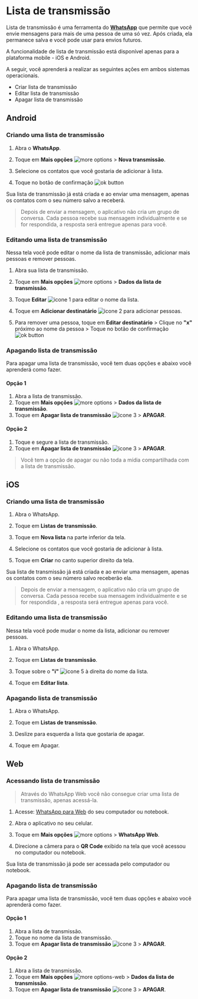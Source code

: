 # Lista de transmissão

Lista de transmissão é uma ferramenta do **[WhatsApp](https://www.whatsapp.com/)** que permite que você envie mensagens para mais de uma pessoa de uma só vez. Após criada, ela permanece salva e você pode usar para envios futuros.

A funcionalidade de lista de transmissão está disponível apenas para a plataforma mobile - iOS e Android.

A seguir, você aprenderá a realizar as seguintes ações em ambos sistemas operacionais.
- Criar lista de transmissão
- Editar lista de transmissão
- Apagar lista de transmissão

## Android
### Criando uma lista de transmissão
1. Abra o **WhatsApp**.

2. Toque em **Mais opções** ![more options](https://user-images.githubusercontent.com/67270558/106987795-fe816380-674c-11eb-8e50-c9d1100db504.png) >  **Nova transmissão**.

3. Selecione os contatos que você gostaria de adicionar à lista.

4. Toque no botão de confirmação ![ok button](https://user-images.githubusercontent.com/67270558/106987897-2c66a800-674d-11eb-83fe-fae3b5dad7d5.png)


Sua lista de transmissão já está criada e ao enviar uma mensagem, apenas os contatos com o seu número salvo a receberá.

> Depois de enviar a mensagem, o aplicativo não cria um grupo de conversa. Cada pessoa recebe sua mensagem individualmente e se for respondida, a resposta será entregue apenas para você.


### Editando uma lista de transmissão 
Nessa tela você pode editar o nome da lista de transmissão, adicionar mais pessoas e remover pessoas.

1. Abra sua lista de transmissão.

2. Toque em **Mais opções** ![more options](https://user-images.githubusercontent.com/67270558/106987795-fe816380-674c-11eb-8e50-c9d1100db504.png)  >  **Dados da lista de transmissão**.

3. Toque **Editar** ![icone 1](https://user-images.githubusercontent.com/67270558/106989938-0263b480-6752-11eb-8af6-d6fd6ed293db.png) para editar o nome da lista.

4. Toque em **Adicionar destinatário** ![icone 2](https://user-images.githubusercontent.com/67270558/106990011-2a531800-6752-11eb-85b5-4a81c47d7b1b.png) para adicionar pessoas.

5. Para remover uma pessoa, toque em **Editar destinatário** > Clique no **"x"** próximo ao nome da pessoa > Toque no botão de confirmação ![ok button](https://user-images.githubusercontent.com/67270558/106987897-2c66a800-674d-11eb-83fe-fae3b5dad7d5.png)



### Apagando lista de transmissão 
Para apagar uma lista de transmissão, você tem duas opções e abaixo você aprenderá como fazer.

#### Opção 1

1. Abra a lista de transmissão.
2. Toque em **Mais opções** ![more options](https://user-images.githubusercontent.com/67270558/106987795-fe816380-674c-11eb-8e50-c9d1100db504.png) > **Dados da lista de transmissão**.
3. Toque em **Apagar lista de transmissão** ![icone 3](https://user-images.githubusercontent.com/67270558/106990316-c54bf200-6752-11eb-9544-b16950c3b480.png) > **APAGAR**.

#### Opção 2

1. Toque e segure a lista de transmissão.
2. Toque em **Apagar lista de transmissão** ![icone 3](https://user-images.githubusercontent.com/67270558/106990316-c54bf200-6752-11eb-9544-b16950c3b480.png) > **APAGAR**.


> Você tem a opção de apagar ou não toda a mídia compartilhada com a lista de transmissão.



## iOS
### Criando uma lista de transmissão 
1. Abra o WhatsApp.

2. Toque em **Listas de transmissão**.

3. Toque em **Nova lista** na parte inferior da tela.

4. Selecione os contatos que você gostaria de adicionar à lista.

5. Toque em **Criar** no canto superior direito da tela.

Sua lista de transmissão já está criada e ao enviar uma mensagem, apenas os contatos com o seu número salvo receberão ela.

> Depois de enviar a mensagem, o aplicativo não cria um grupo de conversa. Cada pessoa recebe sua mensagem individualmente e se for respondida , a resposta será entregue apenas para você.



### Editando uma lista de transmissão 
Nessa tela você pode mudar o nome da lista, adicionar ou remover pessoas.

1. Abra o WhatsApp.

2. Toque em **Listas de transmissão**.

3. Toque sobre o **"i"** ![icone 5](https://user-images.githubusercontent.com/67270558/106990799-bf0a4580-6753-11eb-85fa-56b88eda77c9.png) à direita do nome da lista.

4. Toque em **Editar lista**.



### Apagando lista de transmissão 

1. Abra o WhatsApp.

2. Toque em **Listas de transmissão**.

3. Deslize para esquerda a lista que gostaria de apagar.

4. Toque em Apagar.



## Web
### Acessando lista de transmissão 

> Através do WhatsApp Web você não consegue criar uma lista de transmissão, apenas acessá-la.


1. Acesse: [WhatsApp para Web](https://web.whatsapp.com/) do seu computador ou notebook.

1. Abra o aplicativo no seu celular. 
2. Toque em **Mais opções** ![more options](https://user-images.githubusercontent.com/67270558/106987795-fe816380-674c-11eb-8e50-c9d1100db504.png) > **WhatsApp Web**.

3. Direcione a câmera para o **QR Code** exibido na tela que você acessou no computador ou notebook.

Sua lista de transmissão já pode ser acessada pelo computador ou notebook.


### Apagando lista de transmissão 
Para apagar uma lista de transmissão, você tem duas opções e abaixo você aprenderá como fazer.

#### Opção 1

1. Abra a lista de transmissão.
2. Toque no nome da lista de transmissão.
3. Toque em **Apagar lista de transmissão** ![icone 3](https://user-images.githubusercontent.com/67270558/106990316-c54bf200-6752-11eb-9544-b16950c3b480.png) > **APAGAR**.


#### Opção 2

1. Abra a lista de transmissão.
2. Toque em **Mais opções** ![more options-web](https://user-images.githubusercontent.com/67270558/106991761-a569fd80-6755-11eb-811f-3dca44e4d16c.png) > **Dados da lista de transmissão**.
3. Toque em **Apagar lista de transmissão** ![icone 3](https://user-images.githubusercontent.com/67270558/106990316-c54bf200-6752-11eb-9544-b16950c3b480.png) > **APAGAR**.
